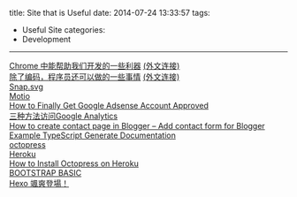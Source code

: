 title: Site that is Useful
date: 2014-07-24 13:33:57
tags:
- Useful Site
categories:
- Development
---

[Chrome 中能帮助我们开发的一些利器](http://blog.jobbole.com/73744/) [(外文连接)](http://code.tutsplus.com/tutorials/google-chrome-hegemony--cms-21478)  
[除了编码，程序员还可以做的一些事情](http://www.itjhwd.com/bmywdsq/) [(外文连接)](http://www.programcreek.com/2012/10/8-things-programmers-can-do-at-weekends/)  
[Snap.svg](http://snapsvg.io/)  
[Motio](http://darsa.in/motio)   
[How to Finally Get Google Adsense Account Approved](http://hubpages.com/hub/Getting-Accepted-in-Google-Adsense-and-Addressing-Causes-of-Rejections)   
[三种方法访问Google Analytics](http://bluewhale.cc/2014-06-04/three-kinds-of-methods-visits-google-analytics.html)     
[How to create contact page in Blogger – Add contact form for Blogger](http://blogtimenow.com/blogging/create-contact-page-blogger-add-contact-form-blogger/)   
[Example TypeScript Generate Documentation](https://github.com/codeBelt/Example-TypeScript-Generate-Documentation)   
[octopress](http://octopress.org/)   
[Heroku](http://www.freehao123.com/heroku/)   
[How to Install Octopress on Heroku](http://blog.eddie.com.tw/2011/10/11/how-to-install-octopress-on-heroku/)    
[BOOTSTRAP BASIC](http://www.tutorialrepublic.com/twitter-bootstrap-tutorial/bootstrap-lists.php)   
[Hexo 颯爽登場！](http://zespia.tw/blog/2012/10/11/hexo-debut/)


